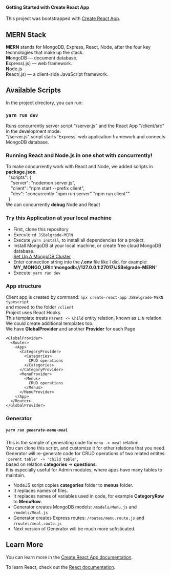 #### Getting Started with Create React App

This project was bootstrapped with [Create React App](https://github.com/facebook/create-react-app).

## MERN Stack
**MERN** stands for MongoDB, Express, React, Node, after the four key technologies that make up the stack.\
**M**ongoDB — document database.\
**E**xpress(.js) — web framework.\
**N**ode.js\
**R**eact(.js) — a client-side JavaScript framework.

## Available Scripts

In the project directory, you can run:
### `yarn run dev`
Runs concurrently server script "/server.js" and the React App "/client/src" in the development mode.\
"/server.js" script starts 'Express' web application framework and connects MongoDB database.

### Running React and Node.js in one shot with concurrently!
To make concurrently work with React and Node, we added scripts in **package.json**.\
&nbsp;&nbsp;"scripts": {\
&nbsp;&nbsp;&nbsp;&nbsp;"server": "nodemon server.js",\
&nbsp;&nbsp;&nbsp;&nbsp;"client": "npm start --prefix client",\
&nbsp;&nbsp;&nbsp;&nbsp;"dev": "concurrently \"npm run server\" \"npm run client\""\
&nbsp;&nbsp;}\
We can concurrently **debug** Node and React

### Try this Application at your local machine
  *  First, clone this repository
  *  Execute `cd JSBelgrade-MERN`
  *  Execute `yarn install`, to install all dependencies for a project.
  *  Install MongoDB at your local machine, or create free cloud MongoDB database.\
    [Set Up A MongoDB Cluster](https://www.mongodb.com/basics/clusters/mongodb-cluster-setup)
  *  Enter connection string into the **/.env** file like I did, for example:
     **MY_MONGO_URI='mongodb://127.0.0.1:27017/JSBelgrade-MERN'**
  *  Execute: `yarn run dev`

### App structure
  Client app is created by command: `npx create-react-app JSBelgrade-MERN typescript`\
  and moved to the folder `/client`\
  Project uses React Hooks.\
  This template treats `Parent -> Child` entity relation, known as `1:N` relation.\
  We could create additional templates too.\
  We have **GlobalProvider** and another **Provider** for each Page
  ```
  <GlobalProvider>
    <Router>
      <App>
        <CategoryProvider>
          <Categories>
            CRUD operations
          </Categories>
        </CategoryProvider>
        <MenuProvider>
          <Menus>
            CRUD operations
          </Menus>
        </MenuProvider>
      </App>
    </Router>
  </GlobalProvider>
```

### Generator
##### `yarn run generate-menu-meal`

This is the sample of generating code for `menu -> meal` relation.\
You can clone this script, and customize it for other relations that you need.\
Generator will re-generate code for CRUD operations of two related entites: `'parent table' -> 'child table'`,\
based on relation **categories** -> **questions**.\
It is especially useful for Admin modules, where apps have many tables to maintain.
  *  NodeJS script copies **categories** folder to **menus** folder.
  *  It replaces names of files.
  *  It replaces names of variables used in code, for example **CategoryRow** to **MenuRow**.
  *  Generator creates MongoDB models: `/models/Menu.js` and `/models/Meal.js`
  *  Generator creates Express routes: `/routes/menu.route.js` and `/routes/meal.route.js`
  *  Next version of Generator will be much more sofisticated.

## Learn More

You can learn more in the [Create React App documentation](https://facebook.github.io/create-react-app/docs/getting-started).

To learn React, check out the [React documentation](https://react.dev/).
